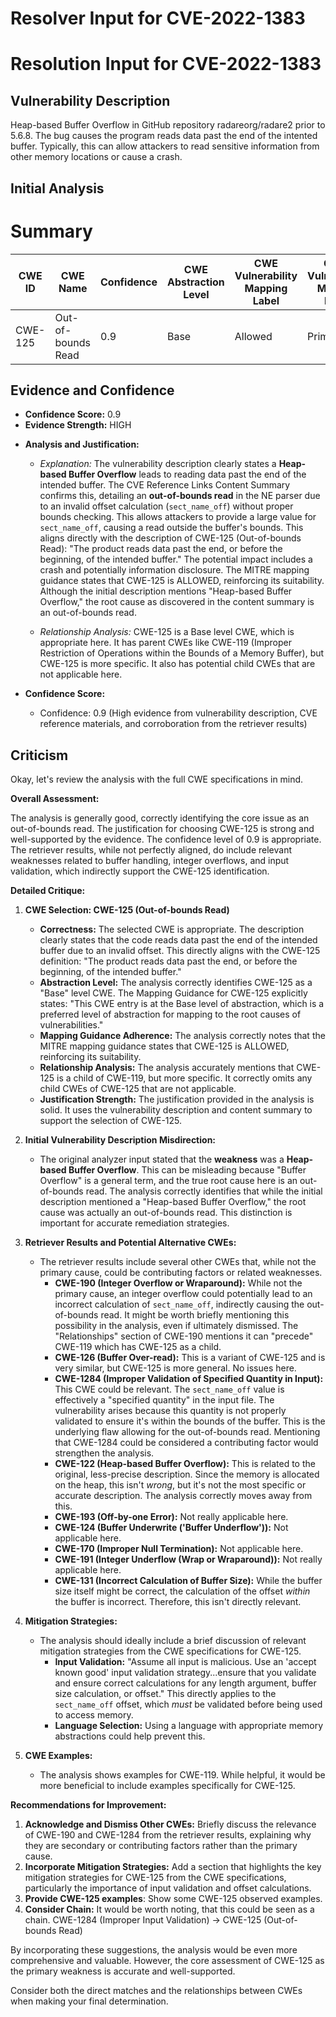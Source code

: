# Resolver Input for CVE-2022-1383

# Resolution Input for CVE-2022-1383

## Vulnerability Description
Heap-based Buffer Overflow in GitHub repository radareorg/radare2 prior to 5.6.8. The bug causes the program reads data past the end of the intented buffer. Typically, this can allow attackers to read sensitive information from other memory locations or cause a crash.

## Initial Analysis
# Summary
| CWE ID  | CWE Name                     | Confidence | CWE Abstraction Level | CWE Vulnerability Mapping Label | CWE-Vulnerability Mapping Notes |
| ------- | ---------------------------- | ---------- | ----------------------- | ------------------------------- | ------------------------------- |
| CWE-125 | Out-of-bounds Read           | 0.9        | Base                    | Allowed                         | Primary CWE                    |

## Evidence and Confidence

*   **Confidence Score:** 0.9
*   **Evidence Strength:** HIGH

- **Analysis and Justification:**
  - *Explanation:* The vulnerability description clearly states a **Heap-based Buffer Overflow** leads to reading data past the end of the intended buffer. The CVE Reference Links Content Summary confirms this, detailing an **out-of-bounds read** in the NE parser due to an invalid offset calculation (`sect_name_off`) without proper bounds checking. This allows attackers to provide a large value for `sect_name_off`, causing a read outside the buffer's bounds. This aligns directly with the description of CWE-125 (Out-of-bounds Read): "The product reads data past the end, or before the beginning, of the intended buffer." The potential impact includes a crash and potentially information disclosure. The MITRE mapping guidance states that CWE-125 is ALLOWED, reinforcing its suitability. Although the initial description mentions "Heap-based Buffer Overflow," the root cause as discovered in the content summary is an out-of-bounds read.

  - *Relationship Analysis:* CWE-125 is a Base level CWE, which is appropriate here. It has parent CWEs like CWE-119 (Improper Restriction of Operations within the Bounds of a Memory Buffer), but CWE-125 is more specific. It also has potential child CWEs that are not applicable here.

- **Confidence Score:**
  - Confidence: 0.9 (High evidence from vulnerability description, CVE reference materials, and corroboration from the retriever results)

## Criticism
Okay, let's review the analysis with the full CWE specifications in mind.

**Overall Assessment:**

The analysis is generally good, correctly identifying the core issue as an out-of-bounds read. The justification for choosing CWE-125 is strong and well-supported by the evidence. The confidence level of 0.9 is appropriate. The retriever results, while not perfectly aligned, do include relevant weaknesses related to buffer handling, integer overflows, and input validation, which indirectly support the CWE-125 identification.

**Detailed Critique:**

1.  **CWE Selection: CWE-125 (Out-of-bounds Read)**

    *   **Correctness:** The selected CWE is appropriate.  The description clearly states that the code reads data past the end of the intended buffer due to an invalid offset.  This directly aligns with the CWE-125 definition: "The product reads data past the end, or before the beginning, of the intended buffer."
    *   **Abstraction Level:** The analysis correctly identifies CWE-125 as a "Base" level CWE. The Mapping Guidance for CWE-125 explicitly states: "This CWE entry is at the Base level of abstraction, which is a preferred level of abstraction for mapping to the root causes of vulnerabilities."
    *   **Mapping Guidance Adherence:** The analysis correctly notes that the MITRE mapping guidance states that CWE-125 is ALLOWED, reinforcing its suitability.
    *   **Relationship Analysis:** The analysis accurately mentions that CWE-125 is a child of CWE-119, but more specific. It correctly omits any child CWEs of CWE-125 that are not applicable.
    *   **Justification Strength:** The justification provided in the analysis is solid. It uses the vulnerability description and content summary to support the selection of CWE-125.

2.  **Initial Vulnerability Description Misdirection:**

    *   The original analyzer input stated that the **weakness** was a **Heap-based Buffer Overflow**. This can be misleading because "Buffer Overflow" is a general term, and the true root cause here is an out-of-bounds read. The analysis correctly identifies that while the initial description mentioned a "Heap-based Buffer Overflow," the root cause was actually an out-of-bounds read. This distinction is important for accurate remediation strategies.

3.  **Retriever Results and Potential Alternative CWEs:**

    *   The retriever results include several other CWEs that, while not the primary cause, could be contributing factors or related weaknesses.
        *   **CWE-190 (Integer Overflow or Wraparound):** While not the primary cause, an integer overflow could potentially lead to an incorrect calculation of `sect_name_off`, indirectly causing the out-of-bounds read.  It might be worth briefly mentioning this possibility in the analysis, even if ultimately dismissed.  The "Relationships" section of CWE-190 mentions it can "precede" CWE-119 which has CWE-125 as a child.
        *   **CWE-126 (Buffer Over-read):** This is a variant of CWE-125 and is very similar, but CWE-125 is more general. No issues here.
        *   **CWE-1284 (Improper Validation of Specified Quantity in Input):**  This CWE could be relevant. The `sect_name_off` value is effectively a "specified quantity" in the input file. The vulnerability arises because this quantity is not properly validated to ensure it's within the bounds of the buffer. This is the underlying flaw allowing for the out-of-bounds read. Mentioning that CWE-1284 could be considered a contributing factor would strengthen the analysis.
        *   **CWE-122 (Heap-based Buffer Overflow):** This is related to the original, less-precise description. Since the memory is allocated on the heap, this isn't *wrong*, but it's not the most specific or accurate description. The analysis correctly moves away from this.
        *   **CWE-193 (Off-by-one Error):** Not really applicable here.
        *   **CWE-124 (Buffer Underwrite ('Buffer Underflow')):** Not applicable here.
        *   **CWE-170 (Improper Null Termination):** Not applicable here.
        *   **CWE-191 (Integer Underflow (Wrap or Wraparound)):** Not really applicable here.
        *   **CWE-131 (Incorrect Calculation of Buffer Size):** While the buffer size itself might be correct, the calculation of the offset *within* the buffer is incorrect. Therefore, this isn't directly relevant.

4.  **Mitigation Strategies:**

    *   The analysis should ideally include a brief discussion of relevant mitigation strategies from the CWE specifications for CWE-125.
        *   **Input Validation:**  "Assume all input is malicious. Use an 'accept known good' input validation strategy...ensure that you validate and ensure correct calculations for any length argument, buffer size calculation, or offset." This directly applies to the `sect_name_off` offset, which *must* be validated before being used to access memory.
        *   **Language Selection:** Using a language with appropriate memory abstractions could help prevent this.

5.  **CWE Examples:**

    *   The analysis shows examples for CWE-119. While helpful, it would be more beneficial to include examples specifically for CWE-125.

**Recommendations for Improvement:**

1.  **Acknowledge and Dismiss Other CWEs:** Briefly discuss the relevance of CWE-190 and CWE-1284 from the retriever results, explaining why they are secondary or contributing factors rather than the primary cause.
2.  **Incorporate Mitigation Strategies:** Add a section that highlights the key mitigation strategies for CWE-125 from the CWE specifications, particularly the importance of input validation and offset calculations.
3.  **Provide CWE-125 examples**: Show some CWE-125 observed examples.
4.  **Consider Chain:** It would be worth noting, that this could be seen as a chain. CWE-1284 (Improper Input Validation) -> CWE-125 (Out-of-bounds Read)

By incorporating these suggestions, the analysis would be even more comprehensive and valuable. However, the core assessment of CWE-125 as the primary weakness is accurate and well-supported.

Consider both the direct matches and the relationships between CWEs
when making your final determination.
        
